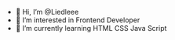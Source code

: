 - 👋 Hi, I’m @Liedleee
- 👀 I’m interested in Frontend Developer
- 🌱 I’m currently learning HTML CSS Java Script


<!---
Liedleee/Liedleee is a ✨ special ✨ repository because its `README.md` (this file) appears on your GitHub profile.
You can click the Preview link to take a look at your changes.
--->
